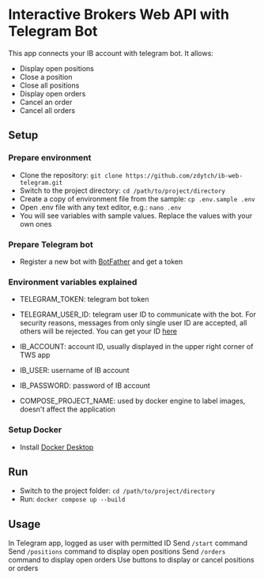 # Interactive Brokers Web API with Telegram Bot
This app connects your IB account with telegram bot. It allows:
- Display open positions
- Close a position
- Close all positions
- Display open orders
- Cancel an order
- Cancel all orders


## Setup
### Prepare environment
- Clone the repository: `git clone https://github.com/zdytch/ib-web-telegram.git`
- Switch to the project directory: `cd /path/to/project/directory`
- Create a copy of environment file from the sample: `cp .env.sample .env`
- Open .env file with any text editor, e.g.: `nano .env`
- You will see variables with sample values. Replace the values with your own ones

### Prepare Telegram bot
- Register a new bot with [BotFather](https://t.me/botfather) and get a token

### Environment variables explained
- TELEGRAM_TOKEN: telegram bot token
- TELEGRAM_USER_ID: telegram user ID to communicate with the bot. For security reasons, messages from only single user ID are accepted, all others will be rejected. You can get your ID [here](https://t.me/username_to_id_bot)
- IB_ACCOUNT: account ID, usually displayed in the upper right corner of TWS app
- IB_USER: username of IB account
- IB_PASSWORD: password of IB account

- COMPOSE_PROJECT_NAME: used by docker engine to label images, doesn't affect the application

### Setup Docker
- Install [Docker Desktop](https://www.docker.com/products/docker-desktop)

## Run
- Switch to the project folder: `cd /path/to/project/directory`
- Run: `docker compose up --build`

## Usage
In Telegram app, logged as user with permitted ID
Send `/start` command
Send `/positions` command to display open positions
Send `/orders` command to display open orders
Use buttons to display or cancel positions or orders

